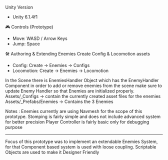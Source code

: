 Unity Version
- Unity 6.1.4f1

🎮 Controls (Prototype)
- Move: WASD / Arrow Keys
- Jump: Space

🛠️ Authoring & Extending Enemies
Create Config & Locomotion assets
- Config: Create → Enemies → Configs
- Locomotion: Create → Enemies → Locomotion

In the Scene there is EnemiesHandler Object which has the EnemyHandler Component in order to add or remove enemies from the scene make sure to update Enemy Handler so that Enemies are initialized properly.
Assets/_Configs -> contain the currently created asset files for the enemies
Assets/_Prefabs/Enemies -> Contains the 3 Enemies

Notes :
Enemies currently are using Navmesh for the scope of this prototype.
Stomping is fairly simple and does not include advanced system for better precision
Player Controller is fairly basic only for debugging purpose

----------------------------------------

Focus of this prototype was to implement an extendable Enemies System, for that Component based system is used with loose coupling.
Scriptable Objects are used to make it Designer Friendly
